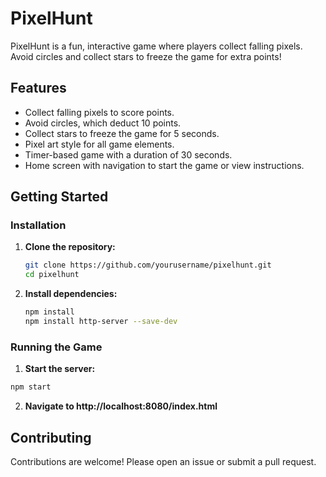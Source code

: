 # PixelHunt

PixelHunt is a fun, interactive game where players collect falling pixels. Avoid circles and collect stars to freeze the game for extra points!

## Features

- Collect falling pixels to score points.
- Avoid circles, which deduct 10 points.
- Collect stars to freeze the game for 5 seconds.
- Pixel art style for all game elements.
- Timer-based game with a duration of 30 seconds.
- Home screen with navigation to start the game or view instructions.

## Getting Started

### Installation

1. **Clone the repository:**

   ```sh
   git clone https://github.com/yourusername/pixelhunt.git
   cd pixelhunt
   ```

2. **Install dependencies:**

   ```sh
   npm install
   npm install http-server --save-dev
   ```

### Running the Game

1. **Start the server:**

```sh
npm start
```

2. **Navigate to http://localhost:8080/index.html**

## Contributing

Contributions are welcome! Please open an issue or submit a pull request.
